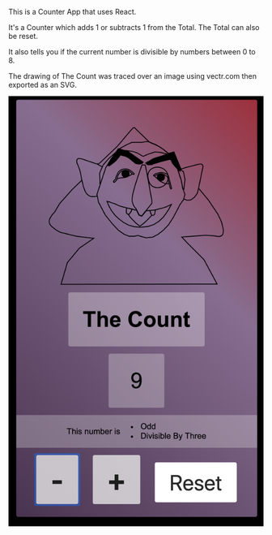 This is a Counter App that uses React.

It's a Counter which adds 1 or subtracts 1 from the Total. The Total can also be reset.

It also tells you if the current number is divisible by numbers between 0 to 8.

The drawing of The Count was traced over an image using vectr.com then exported as an SVG.

![Screenshot on 14th August 2019](/src/assets/img/screenshot21aug.png?raw=true "Screenshot of The Count")